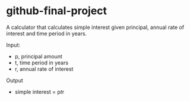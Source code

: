 # github-final-project

A calculator that calculates simple interest given principal, annual rate of interest and time period in years.

Input:
- p, principal amount
- t, time period in years
- r, annual rate of interest
   
Output
- simple interest = p*t*r
